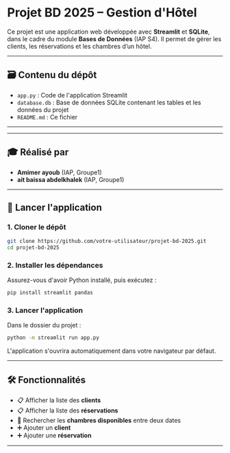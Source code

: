 
# Projet BD 2025 – Gestion d'Hôtel

Ce projet est une application web développée avec **Streamlit** et **SQLite**, dans le cadre du module **Bases de Données** (IAP S4). Il permet de gérer les clients, les réservations et les chambres d’un hôtel.

---

## 🗃️ Contenu du dépôt

- `app.py` : Code de l'application Streamlit  
- `database.db` : Base de données SQLite contenant les tables et les données du projet  
- `README.md` : Ce fichier

---
---

## 🎓 Réalisé par

* **Amimer ayoub** (IAP, Groupe1)
* **ait baissa abdelkhalek** (IAP, Groupe1)

---


## 🚀 Lancer l'application

### 1. Cloner le dépôt
```bash
git clone https://github.com/votre-utilisateur/projet-bd-2025.git
cd projet-bd-2025
```

### 2. Installer les dépendances

Assurez-vous d'avoir Python installé, puis exécutez :

```bash
pip install streamlit pandas
```

### 3. Lancer l'application

Dans le dossier du projet :

```bash
python -m streamlit run app.py
```

L'application s'ouvrira automatiquement dans votre navigateur par défaut.

---

## 🛠️ Fonctionnalités

* 📋 Afficher la liste des **clients**
* 📋 Afficher la liste des **réservations**
* 📅 Rechercher les **chambres disponibles** entre deux dates
* ➕ Ajouter un **client**
* ➕ Ajouter une **réservation**

---



